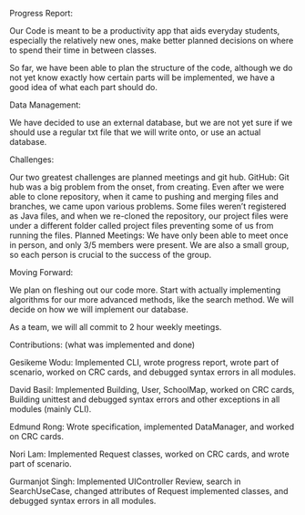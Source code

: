 Progress Report:

Our Code is meant to be a productivity app that aids everyday students, especially the relatively new ones, make better planned decisions on where to spend their time in between classes.

So far, we have been able to plan the structure of the code, although we do not yet know exactly how certain parts will be implemented, we have a good idea of what each part should do.



Data Management:

We have decided to use an external database, but we are not yet sure if we should use a regular txt file that we will write onto, or use an actual database.



Challenges:

Our two greatest challenges are planned meetings and git hub.
GitHub: Git hub was a big problem from the onset, from creating. Even after we were able to clone repository, when it came to pushing and merging files and branches, we came upon various problems. Some files weren’t registered as Java files, and when we re-cloned the repository, our project files were under a different folder called project files preventing some of us from running the files.
Planned Meetings: We have only been able to meet once in person, and only 3/5 members were present. We are also a small group, so each person is crucial to the success of the group.



Moving Forward:

We plan on fleshing out our code more. Start with actually implementing algorithms for our more advanced methods, like the search method. We will decide on how we will implement our database.

As a team, we will all commit to 2 hour weekly meetings.



Contributions: (what was implemented and done)

Gesikeme Wodu: Implemented CLI, wrote progress report, wrote part of scenario, worked on CRC cards, and debugged syntax errors in all modules.

David Basil: Implemented Building, User, SchoolMap, worked on CRC cards, Building unittest and debugged syntax errors and other exceptions in all modules (mainly CLI).

Edmund Rong: Wrote specification, implemented DataManager, and worked on CRC cards.

Nori Lam: Implemented Request classes, worked on CRC cards, and wrote part of scenario.

Gurmanjot Singh: Implemented UIController Review, search in SearchUseCase, changed attributes of Request implemented classes, and debugged syntax errors in all modules.
